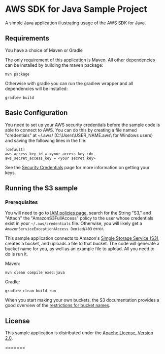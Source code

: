 # AWS SDK for Java Sample Project

A simple Java application illustrating usage of the AWS SDK for Java.

## Requirements

You have a choice of Maven or Gradle

The only requirement of this application is Maven. All other dependencies can
be installed by building the maven package:
    
    mvn package

Otherwise with gradle you can run the gradlew wrapper and all dependencies will be installed:

    gradlew build

## Basic Configuration

You need to set up your AWS security credentials before the sample code is able
to connect to AWS. You can do this by creating a file named "credentials" at ~/.aws/ 
(C:\Users\USER_NAME\.aws\ for Windows users) and saving the following lines in the file:

    [default]
    aws_access_key_id = <your access key id>
    aws_secret_access_key = <your secret key>

See the [Security Credentials](http://aws.amazon.com/security-credentials) page
for more information on getting your keys.

## Running the S3 sample

### Prerequisites
You will need to go to [IAM policies page](https://console.aws.amazon.com/iam/home?#policies), search for the String "S3,"
and "Attach" the "AmazonS3FullAccess" policy to the user whose credentials exist in 
your `~/.aws/credentials` file. Otherwise, you will likely get a `AmazonServiceException`/`Access Denied`/`403` error.

This sample application connects to Amazon's [Simple Storage Service (S3)](http://aws.amazon.com/s3),
creates a bucket, and uploads a file to that bucket. The code will generate a
bucket name for you, as well as an example file to upload. All you need to do
is run it.

Maven:

    mvn clean compile exec:java

Gradle:

    gradlew clean build run


When you start making your own buckets, the S3 documentation provides a good overview
of the [restrictions for bucket names](http://docs.aws.amazon.com/AmazonS3/latest/dev/BucketRestrictions.html).

## License

This sample application is distributed under the
[Apache License, Version 2.0](http://www.apache.org/licenses/LICENSE-2.0).

=======
